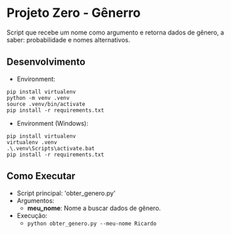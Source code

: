 # Projeto Zero - Gênerro

Script que recebe um nome como argumento e retorna dados de gênero, a saber: probabilidade e nomes alternativos.

## Desenvolvimento

- Environment:

```
pip install virtualenv
python -m venv .venv
source .venv/bin/activate
pip install -r requirements.txt
```

- Environment (Windows):

```
pip install virtualenv
virtualenv .venv
.\.venv\Scripts\activate.bat
pip install -r requirements.txt
```

## Como Executar

- Script principal: 'obter_genero.py'
- Argumentos:
  - __meu_nome__: Nome a buscar dados de gênero.
- Execução:
  - `python obter_genero.py --meu-nome Ricardo`

